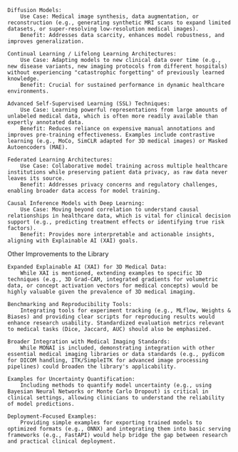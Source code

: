     Diffusion Models:
        Use Case: Medical image synthesis, data augmentation, or reconstruction (e.g., generating synthetic MRI scans to expand limited datasets, or super-resolving low-resolution medical images).
        Benefit: Addresses data scarcity, enhances model robustness, and improves generalization.

    Continual Learning / Lifelong Learning Architectures:
        Use Case: Adapting models to new clinical data over time (e.g., new disease variants, new imaging protocols from different hospitals) without experiencing "catastrophic forgetting" of previously learned knowledge.
        Benefit: Crucial for sustained performance in dynamic healthcare environments.

    Advanced Self-Supervised Learning (SSL) Techniques:
        Use Case: Learning powerful representations from large amounts of unlabeled medical data, which is often more readily available than expertly annotated data.
        Benefit: Reduces reliance on expensive manual annotations and improves pre-training effectiveness. Examples include contrastive learning (e.g., MoCo, SimCLR adapted for 3D medical images) or Masked Autoencoders (MAE).

    Federated Learning Architectures:
        Use Case: Collaborative model training across multiple healthcare institutions while preserving patient data privacy, as raw data never leaves its source.
        Benefit: Addresses privacy concerns and regulatory challenges, enabling broader data access for model training.

    Causal Inference Models with Deep Learning:
        Use Case: Moving beyond correlation to understand causal relationships in healthcare data, which is vital for clinical decision support (e.g., predicting treatment effects or identifying true risk factors).
        Benefit: Provides more interpretable and actionable insights, aligning with Explainable AI (XAI) goals.

Other Improvements to the Library

    Expanded Explainable AI (XAI) for 3D Medical Data:
        While XAI is mentioned, extending examples to specific 3D techniques (e.g., 3D Grad-CAM, integrated gradients for volumetric data, or concept activation vectors for medical concepts) would be highly valuable given the prevalence of 3D medical imaging.

    Benchmarking and Reproducibility Tools:
        Integrating tools for experiment tracking (e.g., MLflow, Weights & Biases) and providing clear scripts for reproducing results would enhance research usability. Standardized evaluation metrics relevant to medical tasks (Dice, Jaccard, AUC) should also be emphasized.

    Broader Integration with Medical Imaging Standards:
        While MONAI is included, demonstrating integration with other essential medical imaging libraries or data standards (e.g., pydicom for DICOM handling, ITK/SimpleITK for advanced image processing pipelines) could broaden the library's applicability.

    Examples for Uncertainty Quantification:
        Including methods to quantify model uncertainty (e.g., using Bayesian Neural Networks or Monte Carlo Dropout) is critical in clinical settings, allowing clinicians to understand the reliability of model predictions.

    Deployment-Focused Examples:
        Providing simple examples for exporting trained models to optimized formats (e.g., ONNX) and integrating them into basic serving frameworks (e.g., FastAPI) would help bridge the gap between research and practical clinical deployment.
